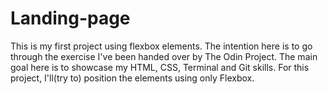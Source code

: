 # Landing-page
This is my first project using flexbox elements. The intention here is to go through the exercise I've been handed over by The Odin Project. 
The main goal here is to showcase my HTML, CSS, Terminal and Git skills.
For this project, I'll(try to) position the elements using only Flexbox. 
